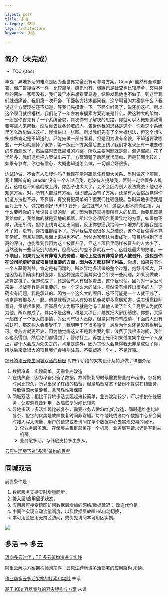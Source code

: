 ```yaml
---

layout: post
title: 多活
category: 架构
tags: Architecture
keywords: 多活

---
```


## 简介（未完成）

* TOC
{:toc}


毕玄：异地多活的难点是因为全世界完全没有可参考方案。Google 虽然有全球部署，但广告搜索不一样，比较简单，腾讯也有，但腾讯是社交也比较简单，交易类型的网站一家都没有，我们最早本来想看亚马逊，结果发现他也不做了。到这里我们就很痛苦。我们第一次开会，下面各方技术都问我，这个项目的方案是什么？我说这个方案现在还不知道，等我们先摸索一下。下面全听傻了，说还能这样。所以这个项目就很槽糕，我们花了一年左右来摸索方案到底是什么。做这种大的架构，一般是你首先有了一个系统全貌，其次你有了解决的思路，你就可以大概知道我需要哪些人来帮我，然后你去找各领域的人，告诉他我的思路是这个，你看这个系统里怎么改能做成这样，慢慢拼出一张图。所以我们先有了个大概想法，但这个想法多成熟肯定是不知道的，只能先做一部分看看。但是因为没有全貌，不知道要改哪些，一开始就漏掉了很多，第一版设计方案最后要上线了我们才发现还有一堆要改的东西漏改了，然后临时去做那堆的方案。所以主要问题就是漏，漏这漏那。花了半年多，我们逐步把方案试出来了，方案清楚了后面就很简单。但是前面比较难，如果有参考，你也有信心，大概也知道怎么做，一切都会好很多。

边试边做，不会有人质疑你吗？我现在觉得跟信任有很大关系。当时做这个项目，我上面所有的 Leader 没有一个人过问我，也没有人挑战我，否则一定会很多人挑战，这啥也不知道就敢上线，你胆子也太大了。会不会因为别人没法挑战？他也不知道方案。对，所有人都没有方案，但即使后面有了方案，还是有人会挑战觉得你们这方法也不好，不靠谱，有没有更简单的？但我们比较强硬。当时异地多活我是面对上千人，做完我刚好 P9P10 晋升，面试就有人问：这些人都不向你汇报，为什么要听你的？我说最关键的就一点：因为我还掌握着所有人的机器。你要机器是我给你的，我给你的就是异地的机器，所以你必须配合我做异地的方案，如果你不做，我无所谓，但你上线肯定会出问题，反正你想逼我给同一个地方的机器我是给不了的，没有，你找谁都给不了。所以我后来跟很多人总结说，这个项目做得不算非常好。而且从团队层面上来讲也不好。当然大家都认为很成功，项目组得到了很高的评价，也能看到我因为这个被晋升了，但这个项目里同样被晋升的人太少了，当然还有一些低级别的晋升，但高级别的差不多就我一个。这就是最大的败笔。**一个项目，如果对公司有非常大的价值，理论上应该有非常多的人被晋升，这也是你在公司能更好做成项目很重要的方面，因为各方都获得了利益**。你想，如果只有你一个人获得利益，肯定是有问题的。所以异地多活做的整个过程，抱怨非常大，只是因为我们确实相对强势，但这种强势后面其实也会引发一些问题。如果没做成，那肯定挂了。但即使成了，还是会有人有很多看法，这个我也认。因为对一家公司来讲，以战养兵是最重要的，你一个这么大的战斗，竟然没有培养出很多的人，这确实有问题，我是承认的。因为一个这么大的项目，总不可能是一个人就干成了，肯定是有很多人一起，但是就看这些人有没有机会被更多高层知道。说实话高级别晋升，贡献很重要。但高层会认为那不就是他吗？其他人做了什么？高层认为就因为他，所以做成了。其实不是这样。越是大项目，越要把大家团结住。你想，大家一起做了一个很大的事情，对公司有很大贡献，但是只有你有成绩，下面的人没有被认可，那这些人会很受不了，我明明干了很多事情，最后为什么还是没有得到认可。业务方就更不爽，因为他觉得这又不是我主要的事，浪费了我很多时间，我什么也没得到，然后你们都得到了，替你打工。再加上光环如果过度集中在一个人身上，那个人会成为众矢之的，肯定是这样。因为其他人会觉得我无非是成就了你，所以后来做很大的项目我们会特别注意，不要塑造一个神，不是好事。

[揭开腾讯云原生同城双活的秘密](https://mp.weixin.qq.com/s/fGpvilPyQKbLT72zOui79A) 对四个阶段的架构设计及特点做了详细介绍
1. 数据冷备：实现简单，无需业务改造
2. 在线热备：因为冷备只备了数据，故障恢复的时候需要把业务布起来，恢复的时间比较久，所以出现了在线的热备，但是热备常态下备份不提供在线服务，导致资源大量浪费，且可靠性难保障
3. 同城双活：相比于异地多活实现起来较简单，业务改动较少，可以提供在线服务，让资源有效利用，故障恢复时间比较短
4. 异地多活：多活实现比较复杂，需要业务去做Set化的改造，同时运维也比较复杂，但它的优势是故障恢复时间非常短。每个地域或者每个数据中心都会同时接入写入流量，用户的请求或者访问在单个数据中心去实现交易的闭环。
    1. 仅业务层多活。 存储层主集群部署在一个机房，业务层写请求还是写到主机房。
    2. 业务层多活，存储层支持多主多从。


[云原生环境下对“多活”架构的思考](https://mp.weixin.qq.com/s/cjTe2SV-ByZgz2hpiTFkzA)

## 同城双活

前置条件是：
1. 数据服务支持实时增量同步，
2. 接入层/应用层无状态，
3. 应用层可接受跨区访问数据层增加的网络/数据延迟；
改造代价是：
1. 中间件实现自动流量调度，以及数据层故障HA自动切换，
2. 本可用区应用无跨区访问，或优先访问本可用区实例。

![](/public/upload/architecture/active_active.png)

## 多活 ==> 多云

[迈向多云时代：TT 多云架构演进与实践](https://www.infoq.cn/article/Y8FO3IWlVQw9Q0cm9zqO)

[阿里云解决方案架构师刘宗喜：云原生跨地域多活部署的应用架构](https://mp.weixin.qq.com/s/NKY4NcAlltwZDd4T0l2Tyg) 未读。

[作业帮多云多活架构的探索和实践](https://mp.weixin.qq.com/s/BzTdx0JhHyVkkYp1-GcZ-w) 未读

[基于 K8s 容器集群的容灾架构与方案](https://mp.weixin.qq.com/s/j_xOfwDerEdIDGGP68FJWw) 未读




